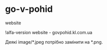 # go-v-pohid
website

!alfa-version website - govpohid.kl.com.ua

Деякі image/*.jpeg потрібно замінити на *.png.

